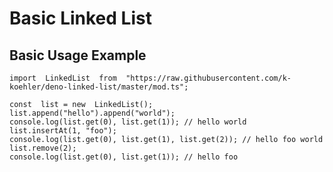 # Basic Linked List

## Basic Usage Example

    import  LinkedList  from  "https://raw.githubusercontent.com/k-koehler/deno-linked-list/master/mod.ts";

    const  list = new  LinkedList();
    list.append("hello").append("world");
    console.log(list.get(0), list.get(1)); // hello world
    list.insertAt(1, "foo");
    console.log(list.get(0), list.get(1), list.get(2)); // hello foo world
    list.remove(2);
    console.log(list.get(0), list.get(1)); // hello foo

